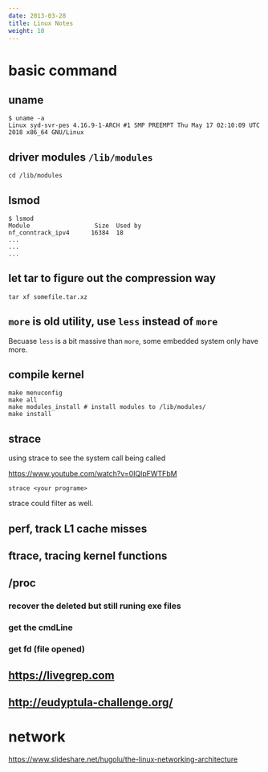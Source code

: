```yaml
---
date: 2013-03-28
title: Linux Notes
weight: 10
---
```


# basic command 

## uname
```
$ uname -a
Linux syd-svr-pes 4.16.9-1-ARCH #1 SMP PREEMPT Thu May 17 02:10:09 UTC 2018 x86_64 GNU/Linux
```

## driver modules `/lib/modules`

```
cd /lib/modules

```

## lsmod

```
$ lsmod
Module                  Size  Used by
nf_conntrack_ipv4      16384  18
...
...
...
```

## let tar to figure out the compression way

```
tar xf somefile.tar.xz
```
## `more` is old utility, use `less` instead of `more`

Becuase `less` is a bit massive than `more`, some embedded system only have more.

## compile kernel

```
make menuconfig
make all
make modules_install # install modules to /lib/modules/
make install
```


## strace

using strace to see the system call being called

https://www.youtube.com/watch?v=0IQlpFWTFbM


```
strace <your programe>
```

strace could filter as well.

## perf, track L1 cache misses

## ftrace, tracing kernel functions

## /proc

### recover the deleted but still runing exe files

### get the cmdLine

### get fd (file opened)

## https://livegrep.com


## http://eudyptula-challenge.org/

# network 

https://www.slideshare.net/hugolu/the-linux-networking-architecture
